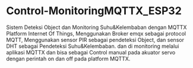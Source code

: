 # Control-MonitoringMQTTX_ESP32
Sistem Deteksi Object dan Monitoring Suhu&Kelembaban dengan MQTTX Platform Internet Of Things, Menggunakan Broker emqx sebagai protocol MQTT, Menggunakan sensor PIR sebagai pendeteksi Object, dan sensor DHT sebagai Pendeteksi Suhu&Kelembaban. dan di monitoring melalui aplikasi MQTTX dan bisa sebagai Control manual pada akuator servo dengan perintah on dan off pada platform MQTTX.   

